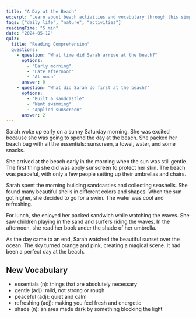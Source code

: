 ```yaml
---
title: "A Day at the Beach"
excerpt: "Learn about beach activities and vocabulary through this simple story."
tags: ["daily life", "nature", "activities"]
readingTime: "5 min"
date: "2024-05-12"
quiz:
  title: "Reading Comprehension"
  questions:
    - question: "What time did Sarah arrive at the beach?"
      options:
        - "Early morning"
        - "Late afternoon"
        - "At noon"
      answer: 0
    - question: "What did Sarah do first at the beach?"
      options:
        - "Built a sandcastle"
        - "Went swimming"
        - "Applied sunscreen"
      answer: 2
---
```


Sarah woke up early on a sunny Saturday morning. She was excited because she was going to spend the day at the beach. She packed her beach bag with all the essentials: sunscreen, a towel, water, and some snacks.

She arrived at the beach early in the morning when the sun was still gentle. The first thing she did was apply sunscreen to protect her skin. The beach was peaceful, with only a few people setting up their umbrellas and chairs.

Sarah spent the morning building sandcastles and collecting seashells. She found many beautiful shells in different colors and shapes. When the sun got higher, she decided to go for a swim. The water was cool and refreshing.

For lunch, she enjoyed her packed sandwich while watching the waves. She saw children playing in the sand and surfers riding the waves. In the afternoon, she read her book under the shade of her umbrella.

As the day came to an end, Sarah watched the beautiful sunset over the ocean. The sky turned orange and pink, creating a magical scene. It had been a perfect day at the beach.

## New Vocabulary

- <span className="vocabulary-word">essentials</span> (n): things that are absolutely necessary
- <span className="vocabulary-word">gentle</span> (adj): mild, not strong or rough
- <span className="vocabulary-word">peaceful</span> (adj): quiet and calm
- <span className="vocabulary-word">refreshing</span> (adj): making you feel fresh and energetic
- <span className="vocabulary-word">shade</span> (n): an area made dark by something blocking the light  